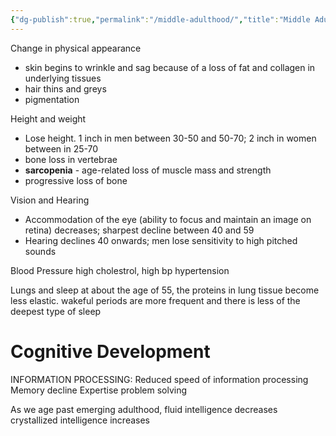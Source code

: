 ```yaml
---
{"dg-publish":true,"permalink":"/middle-adulthood/","title":"Middle Adulthood","tags":["lifespan","psychology","biology"],"created":"2023-04-21","updated":""}
---
```




Change in physical appearance
- skin begins to wrinkle and sag because of a loss of fat and collagen in underlying tissues
- hair thins and greys 
- pigmentation

Height and weight 
- Lose height. 1 inch in men between 30-50 and 50-70; 2 inch in women between in 25-70
- bone loss in vertebrae 
- **sarcopenia** - age-related loss of muscle mass and strength
- progressive loss of bone 

Vision and Hearing
- Accommodation of the eye (ability to focus and maintain an image on retina) decreases; sharpest decline between 40 and 59
- Hearing declines 40 onwards; men lose sensitivity to high pitched sounds 

Blood Pressure
	high cholestrol, high bp 
	hypertension 

Lungs and sleep 
	at about the age of 55, the proteins in lung tissue become less elastic.
	wakeful periods are more frequent and there is less of the deepest type of sleep 


# Cognitive Development 
INFORMATION PROCESSING:
Reduced speed of information processing
Memory decline
Expertise
problem solving

As we age past emerging adulthood, fluid intelligence decreases 
crystallized intelligence increases 
